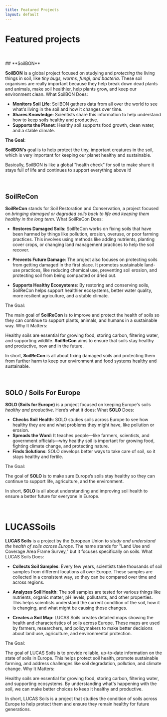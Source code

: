 ```yaml
---
title: Featured Projects
layout: default
---
```


# **Featured projects**
<br>
<br>
## **SoilBON**

**SoilBON** is a global project focused on studying and *protecting* the living things in soil, like *tiny bugs, worms, fungi, and bacteria*. These soil organisms are really important because they help break down dead plants and animals, make soil healthier, help plants grow, and keep our environment clean.
What SoilBON Does:

* **Monitors Soil Life**: SoilBON gathers data from all over the world to see what's living in the soil and how it changes over time.
* **Shares Knowledge**: Scientists share this information to help understand how to keep soils healthy and productive.
* **Supports the Planet**: Healthy soil supports food growth, clean water, and a stable climate.

**The Goal**:

**SoilBON’s** goal is to help protect the tiny, important creatures in the soil, which is very important for keeping our planet healthy and sustainable.

Basically, SoilBON is like a global "health check" for soil to make shure it stays full of life and continues to support everything above it!
<br>
<br>
<br>

## **SoilReCon**

**SoilReCon** stands for Soil Restoration and Conservation, a project focused on *bringing damaged or degraded soils back to life and keeping them healthy in the long term*.
What SoilReCon Does:

* **Restores Damaged Soils**: SoilReCon works on fixing soils that have been harmed by things like pollution, erosion, overuse, or poor farming practices. This involves using methods like adding nutrients, planting cover crops, or changing land management practices to help the soil recover.

* **Prevents Future Damage**: The project also focuses on protecting soils from getting damaged in the first place. It promotes sustainable land-use practices, like reducing chemical use, preventing soil erosion, and protecting soil from being compacted or dried out.

* **Supports Healthy Ecosystems**: By restoring and conserving soils, SoilReCon helps support healthier ecosystems, better water quality, more resilient agriculture, and a stable climate.

The Goal:

The main goal of **SoilReCon** is to improve and protect the health of soils so they can continue to support plants, animals, and humans in a sustainable way.
Why It Matters:

Healthy soils are essential for growing food, storing carbon, filtering water, and supporting wildlife. **SoilReCon** aims to ensure that soils stay healthy and productive, now and in the future.

In short, **SoilReCon** is all about fixing damaged soils and protecting them from further harm to keep our environment and food systems healthy and sustainable.
<br>
<br>
<br>

## **SOLO / Soils For Europe**

**SOLO (Soils for Europe)** is a project focused on keeping Europe's soils *healthy and productive*. Here’s what it does:
What **SOLO** Does:

* **Checks Soil Health**: SOLO studies soils across Europe to see how healthy they are and what problems they might have, like pollution or erosion.
* **Spreads the Word**: It teaches people—like farmers, scientists, and government officials—why healthy soil is important for growing food, fighting climate change,  and protecting nature.
* **Finds Solutions**: SOLO develops better ways to take care of soil, so it stays healthy and fertile.

The Goal:

The goal of **SOLO** is to make sure Europe’s soils stay healthy so they can continue to support life, agriculture, and the environment.

In short, **SOLO** is all about understanding and improving soil health to ensure a better future for everyone in Europe.
<br>
<br>
<br>

# **LUCASSoils**

**LUCAS Soils** is a project by the European Union to *study and understand the health of soils across Europe*. The name stands for "Land Use and Coverage Area Frame Survey," but it focuses specifically on soils.
What LUCAS Soils Does:

* **Collects Soil Samples**: Every few years, scientists take thousands of soil samples from different locations all over Europe. These samples are collected in a consistent way, so they can be compared over time and across regions.

* **Analyzes Soil Health**: The soil samples are tested for various things like nutrients, organic matter, pH levels, pollutants, and other properties. This helps scientists understand the current condition of the soil, how it is changing, and what might be causing those changes.

* **Creates a Soil Map**: LUCAS Soils creates detailed maps showing the health and characteristics of soils across Europe. These maps are used by farmers, researchers, and policymakers to make better decisions about land use, agriculture, and environmental protection.

The Goal:

The goal of LUCAS Soils is to provide reliable, up-to-date information on the state of soils in Europe. This helps protect soil health, promote sustainable farming, and address challenges like soil degradation, pollution, and climate change.
Why It Matters:

Healthy soils are essential for growing food, storing carbon, filtering water, and supporting ecosystems. By understanding what's happening with the soil, we can make better choices to keep it healthy and productive.

In short, LUCAS Soils is a project that studies the condition of soils across Europe to help protect them and ensure they remain healthy for future generations.
